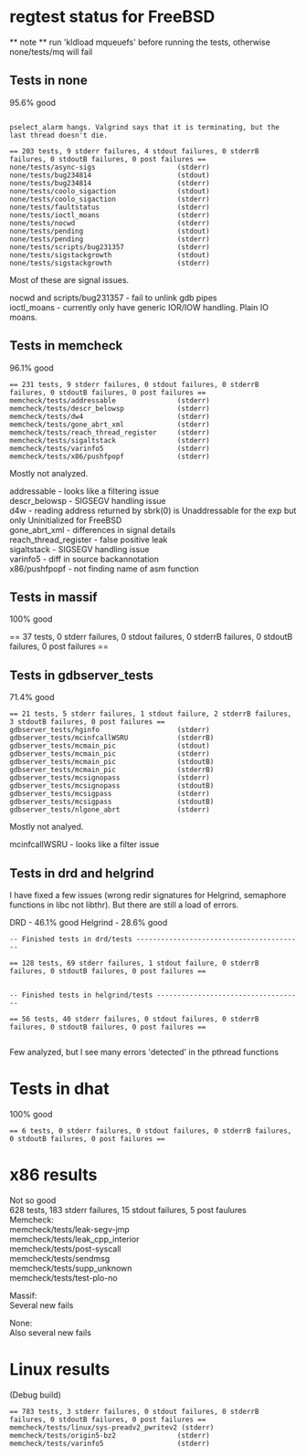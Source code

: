 # regtest status for FreeBSD

** note ** run 'kldload mqueuefs' before running the tests, otherwise none/tests/mq will fail

## Tests in none

95.6% good


```

pselect_alarm hangs. Valgrind says that it is terminating, but the last thread doesn't die.

== 203 tests, 9 stderr failures, 4 stdout failures, 0 stderrB failures, 0 stdoutB failures, 0 post failures ==
none/tests/async-sigs                    (stderr)
none/tests/bug234814                     (stdout)
none/tests/bug234814                     (stderr)
none/tests/coolo_sigaction               (stdout)
none/tests/coolo_sigaction               (stderr)
none/tests/faultstatus                   (stderr)
none/tests/ioctl_moans                   (stderr)
none/tests/nocwd                         (stderr)
none/tests/pending                       (stdout)
none/tests/pending                       (stderr)
none/tests/scripts/bug231357             (stderr)
none/tests/sigstackgrowth                (stdout)
none/tests/sigstackgrowth                (stderr)
```

Most of these are signal issues.

nocwd and scripts/bug231357 - fail to unlink gdb pipes  
ioctl_moans - currently only have generic IOR/IOW handling. Plain IO moans.  

## Tests in memcheck

96.1% good

```
== 231 tests, 9 stderr failures, 0 stdout failures, 0 stderrB failures, 0 stdoutB failures, 0 post failures ==
memcheck/tests/addressable               (stderr)
memcheck/tests/descr_belowsp             (stderr)
memcheck/tests/dw4                       (stderr)
memcheck/tests/gone_abrt_xml             (stderr)
memcheck/tests/reach_thread_register     (stderr)
memcheck/tests/sigaltstack               (stderr)
memcheck/tests/varinfo5                  (stderr)
memcheck/tests/x86/pushfpopf             (stderr)

```

Mostly not analyzed.

addressable - looks like a filtering issue  
descr_belowsp - SIGSEGV handling issue  
d4w - reading address returned by sbrk(0) is Unaddressable for the exp but only Uninitialized for FreeBSD  
gone_abrt_xml - differences in signal details  
reach_thread_register - false positive leak  
sigaltstack - SIGSEGV handling issue  
varinfo5 - diff in source backannotation  
x86/pushfpopf - not finding name of asm function  

## Tests in massif

100% good

== 37 tests, 0 stderr failures, 0 stdout failures, 0 stderrB failures, 0 stdoutB failures, 0 post failures ==

## Tests in gdbserver_tests

71.4% good

```
== 21 tests, 5 stderr failures, 1 stdout failure, 2 stderrB failures, 3 stdoutB failures, 0 post failures ==
gdbserver_tests/hginfo                   (stderr)
gdbserver_tests/mcinfcallWSRU            (stderrB)
gdbserver_tests/mcmain_pic               (stdout)
gdbserver_tests/mcmain_pic               (stderr)
gdbserver_tests/mcmain_pic               (stdoutB)
gdbserver_tests/mcmain_pic               (stderrB)
gdbserver_tests/mcsignopass              (stderr)
gdbserver_tests/mcsignopass              (stdoutB)
gdbserver_tests/mcsigpass                (stderr)
gdbserver_tests/mcsigpass                (stdoutB)
gdbserver_tests/nlgone_abrt              (stderr)

```

Mostly not analyed.

mcinfcallWSRU - looks like a filter issue

## Tests in drd and helgrind

I have fixed a few issues (wrong redir signatures for Helgrind, semaphore functions in libc not libthr). But there are still a load of errors.

DRD - 46.1% good
Helgrind - 28.6% good


```
-- Finished tests in drd/tests -----------------------------------------

== 128 tests, 69 stderr failures, 1 stdout failure, 0 stderrB failures, 0 stdoutB failures, 0 post failures ==


-- Finished tests in helgrind/tests ------------------------------------

== 56 tests, 40 stderr failures, 0 stdout failures, 0 stderrB failures, 0 stdoutB failures, 0 post failures ==


```

Few analyzed, but I see many errors 'detected' in the pthread functions


# Tests in dhat

100% good

```
== 6 tests, 0 stderr failures, 0 stdout failures, 0 stderrB failures, 0 stdoutB failures, 0 post failures ==
```

# x86 results

Not so good  
628 tests, 183 stderr failures, 15 stdout failures, 5 post faulures  
Memcheck:  
memcheck/tests/leak-segv-jmp  
memcheck/tests/leak_cpp_interior  
memcheck/tests/post-syscall  
memcheck/tests/sendmsg  
memcheck/tests/supp_unknown  
memcheck/tests/test-plo-no  

Massif:  
Several new fails  

None:  
Also several new fails  

# Linux results

(Debug build)

```
== 783 tests, 3 stderr failures, 0 stdout failures, 0 stderrB failures, 0 stdoutB failures, 0 post failures ==
memcheck/tests/linux/sys-preadv2_pwritev2 (stderr)
memcheck/tests/origin5-bz2               (stderr)
memcheck/tests/varinfo5                  (stderr)
```
